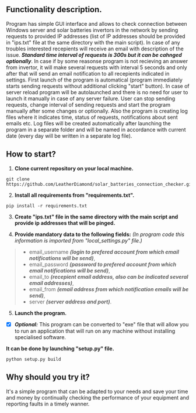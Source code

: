 ## Functionality description.


Program has simple GUI interface and allows to check connection between Windows server and solar batteries invertors in the network by sending requests to provided IP addresses (list of IP addresses should be provided in "ips.txt" file at the same directory with the main script). 
In case of any troubles interested recepients will receive an email with description of the issue.
***Standard time interval of requests is 300s but it can be cahnged optionally***. In case if by some reasonse program is not recieving an answer from invertor,
it will make several requests with interval 5 seconds and only after that will send an email notification to all recepients indicated in settings.
First launch of the program is automatical (program immediately starts sending requests without additional clicking "start" button). In case of server reload program will be autolaunched and there is no need for user to launch it manually in case of any server failure. 
User can stop sending requests, change interval of sending requests and start the program manually after some changes or optionally.
Also the program is creating log files where it indicates time, status of requests, notifications about sent emails etc. Log files will be created automatically
after launching the program in a separate folder and will be named in accordance with current date (every day will be written in a separate log file).


## How to start?

1. **Clone current repository on your local machine.**
```
git clone https://github.com/LeatherDiamond/solar_batteries_connection_checker.git
```
2. **Install all requirements from "requirements.txt".**
```
pip install -r requirements.txt
```

3. **Create "ips.txt" file in the same directory with the main script and provide ip addresses that will be pinged.**

4. **Provide mandatory data to the following fields:** *(In program code this information is imported from "local_settings.py" file.)*
 > - email_username ***(login to prefered account from which email notifications will be send)***,
 > - email_password ***(password to prefered account from which email notifications will be send)***,
 > - email_to ***(recepient email address, also can be indicated several email addresses)***,
 > - email_from ***(email address from which notification emails will be send)***,
 > - server ***(server address and port)***.
 
 5. **Launch the program.**
 
 - [x] ***Optional:*** This program can be converted to "exe" file that will allow you to run an application that will run on any machine without installing specialised software.
 
 **It can be done by launching "setup.py" file.**
 ```
 python setup.py build
 ```
 
 ## Why should you try it?
 
 It's a simple program that can be adapted to your needs and save your time and money by continually checking the performance of your equipment 
 and reporting faults in a timely wanner.
